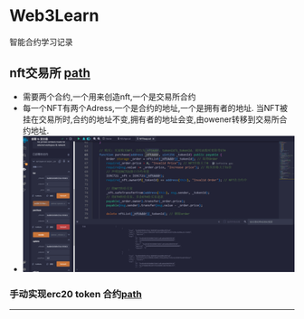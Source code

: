 # Web3Learn
智能合约学习记录

## nft交易所 [path](https://github.com/superbayes/Web3Learn/blob/main/L2_701_nft/readme.md)
* 需要两个合约,一个用来创造nft,一个是交易所合约
* 每一个NFT有两个Adress,一个是合约的地址,一个是拥有者的地址. 当NFT被挂在交易所时,合约的地址不变,拥有者的地址会变,由owener转移到交易所合约地址.
* ![交易结果](https://github.com/superbayes/Web3Learn/blob/main/L2_701_nft/NFT_RESULT.png)

### 手动实现erc20 token 合约[path](https://github.com/superbayes/Web3Learn/blob/main/L2_801_ERC20_Token/1.%E6%89%8B%E5%8A%A8%E5%AE%9E%E7%8E%B0erc20%20token%20%E5%90%88%E7%BA%A6.md)

------


